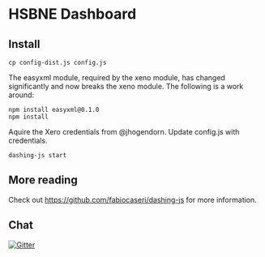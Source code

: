 # HSBNE Dashboard

## Install

    cp config-dist.js config.js

The easyxml module, required by the xeno module, has changed significantly and now breaks the xeno module.  The following is a work around:

    npm install easyxml@0.1.0
    npm install


Aquire the Xero credentials from @jhogendorn. Update config.js with credentials.

    dashing-js start

## More reading

Check out https://github.com/fabiocaseri/dashing-js for more information.

## Chat
[![Gitter](https://badges.gitter.im/Join%20Chat.svg)](https://gitter.im/HSBNE/Dashy?utm_source=badge&utm_medium=badge&utm_campaign=pr-badge)
